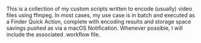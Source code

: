 This is a collection of my custom scripts written to encode (usually) video files using ffmpeg. In most cases, my use case is in batch and executed as a Finder Quick Action, complete with encoding results and storage space savings pushed as via a macOS Notification. Whenever possible, I will include the associated .workflow file.
